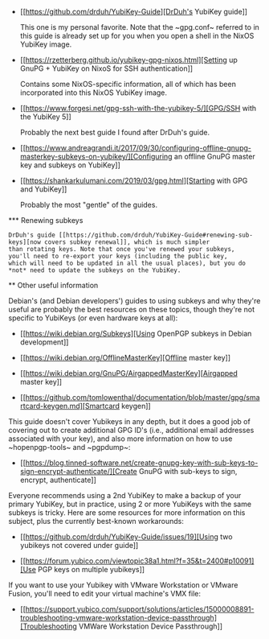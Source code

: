    - [[https://github.com/drduh/YubiKey-Guide][DrDuh's YubiKey guide]]

     This one is my personal favorite. Note that the ~gpg.conf~
     referred to in this guide is already set up for you when you open
     a shell in the NixOS YubiKey image.

   - [[https://rzetterberg.github.io/yubikey-gpg-nixos.html][Setting up GnuPG + YubiKey on NixoS for SSH authentication]]

     Contains some NixOS-specific information, all of which has been
     incorporated into this NixOS YubiKey image.

   - [[https://www.forgesi.net/gpg-ssh-with-the-yubikey-5/][GPG/SSH with the YubiKey 5]]

     Probably the next best guide I found after DrDuh's guide.

   - [[https://www.andreagrandi.it/2017/09/30/configuring-offline-gnupg-masterkey-subkeys-on-yubikey/][Configuring an offline GnuPG master key and subkeys on YubiKey]]

   - [[https://shankarkulumani.com/2019/03/gpg.html][Starting with GPG and YubiKey]]

     Probably the most "gentle" of the guides.

*** Renewing subkeys

    DrDuh's guide [[https://github.com/drduh/YubiKey-Guide#renewing-sub-keys][now covers subkey renewal]], which is much simpler
    than rotating keys. Note that once you've renewed your subkeys,
    you'll need to re-export your keys (including the public key,
    which will need to be updated in all the usual places), but you do
    *not* need to update the subkeys on the YubiKey.
    
** Other useful information

   Debian's (and Debian developers') guides to using subkeys and why
   they're useful are probably the best resources on these topics,
   though they're not specific to YubiKeys (or even hardware keys at
   all):

   - [[https://wiki.debian.org/Subkeys][Using OpenPGP subkeys in Debian development]]

   - [[https://wiki.debian.org/OfflineMasterKey][Offline master key]]

   - [[https://wiki.debian.org/GnuPG/AirgappedMasterKey][Airgapped master key]]

   - [[https://github.com/tomlowenthal/documentation/blob/master/gpg/smartcard-keygen.md][Smartcard keygen]]

   This guide doesn't cover Yubikeys in any depth, but it does a good
   job of covering out to create additional GPG ID's (i.e., additional
   email addresses associated with your key), and also more
   information on how to use ~hopenpgp-tools~ and ~pgpdump~:

   - [[https://blog.tinned-software.net/create-gnupg-key-with-sub-keys-to-sign-encrypt-authenticate/][Create GnuPG with sub-keys to sign, encrypt, authenticate]]

   Everyone recommends using a 2nd YubiKey to make a backup of your
   primary YubiKey, but in practice, using 2 or more YubiKeys with the
   same subkeys is tricky. Here are some resources for more
   information on this subject, plus the currently best-known
   workarounds:

   - [[https://github.com/drduh/YubiKey-Guide/issues/19][Using two yubikeys not covered under guide]]

   - [[https://forum.yubico.com/viewtopic38a1.html?f=35&t=2400#p10091][Use PGP keys on multiple yubikeys]]

   If you want to use your Yubikey with VMware Workstation or VMware
   Fusion, you'll need to edit your virtual machine's VMX file:

   - [[https://support.yubico.com/support/solutions/articles/15000008891-troubleshooting-vmware-workstation-device-passthrough][Troubleshooting VMWare Workstation Device Passthrough]]

